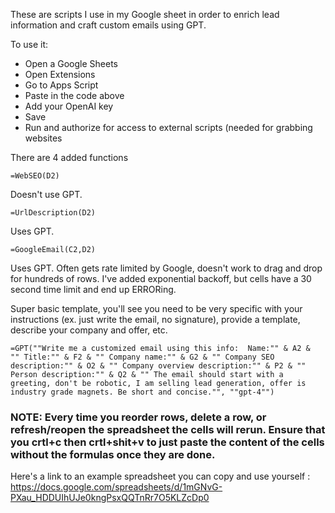 These are scripts I use in my Google sheet in order to enrich lead information and craft custom emails using GPT.

To use it:
- Open a Google Sheets
- Open Extensions
- Go to Apps Script
- Paste in the code above
- Add your OpenAI key
- Save
- Run and authorize for access to external scripts (needed for grabbing websites

There are 4 added functions

`=WebSEO(D2)`

Doesn't use GPT.

`=UrlDescription(D2)`

Uses GPT.

`=GoogleEmail(C2,D2)`

Uses GPT. Often gets rate limited by Google, doesn't work to drag and drop for hundreds of rows. I've added exponential backoff, but cells have a 30 second time limit and end up ERRORing. 

Super basic template, you'll see you need to be very specific with your instructions (ex. just write the email, no signature), provide a template, describe your company and offer, etc.

`=GPT(""Write me a customized email using this info: 
Name:"" & A2 & 
""
Title:"" & F2 &
""
Company name:"" & G2 &
""
Company SEO description:"" & O2 &
""
Company overview description:"" & P2 &
""
Person description:"" & Q2 &
""
The email should start with a greeting, don't be robotic, I am selling lead generation, offer is industry grade magnets. Be short and concise."", ""gpt-4"")`

### NOTE: Every time you reorder rows, delete a row, or refresh/reopen the spreadsheet the cells will rerun. Ensure that you crtl+c then crtl+shit+v to just paste the content of the cells without the formulas once they are done.

Here's a link to an example spreadsheet you can copy and use yourself : https://docs.google.com/spreadsheets/d/1mGNvG-PXau_HDDUIhUJe0kngPsxQQTnRr7O5KLZcDp0
